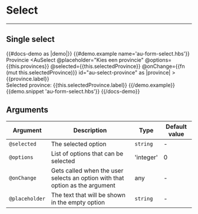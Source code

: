 # Select

---

## Single select

{{#docs-demo as |demo|}}
  {{#demo.example name='au-form-select.hbs'}}
    <AuLabel for="au-select-province">Provincie</AuLabel>
    <AuSelect
      @placeholder="Kies een provincie"
      @options={{this.provinces}}
      @selected={{this.selectedProvince}}
      @onChange={{fn (mut this.selectedProvince)}} 
      id="au-select-province"
      as |province|
    >
      {{province.label}}
    </AuSelect>
    <br>
    Selected province: {{this.selectedProvince.label}}
  {{/demo.example}}
  {{demo.snippet 'au-form-select.hbs'}}
{{/docs-demo}}

## Arguments

| Argument      | Description | Type | Default value |
| ------------- | ----------- | ---- | ------------- |
| `@selected` | The selected option | `string` | - |
| `@options`| List of options that can be selected | 'integer' | 0 |
| `@onChange`| Gets called when the user selects an option with that option as the argument | any | - |
| `@placeholder` | The text that will be shown in the empty option  | `string` | - |


